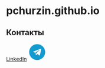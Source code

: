 # pchurzin.github.io

## Контакты
[LinkedIn](https://www.linkedin.com/in/pchurzin)
[![Telegram](res/tg.png "Telegram")](https://t.me/pchurzin)
